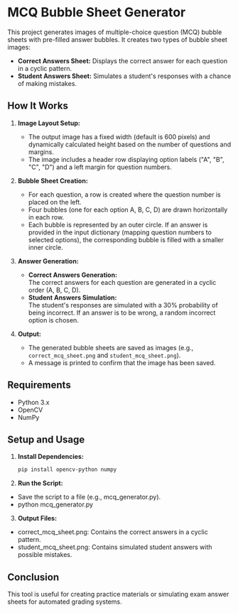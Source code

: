 # MCQ Bubble Sheet Generator

This project generates images of multiple-choice question (MCQ) bubble sheets with pre-filled answer bubbles. It creates two types of bubble sheet images:
- **Correct Answers Sheet:** Displays the correct answer for each question in a cyclic pattern.
- **Student Answers Sheet:** Simulates a student's responses with a chance of making mistakes.

## How It Works

1. **Image Layout Setup:**
   - The output image has a fixed width (default is 600 pixels) and dynamically calculated height based on the number of questions and margins.
   - The image includes a header row displaying option labels ("A", "B", "C", "D") and a left margin for question numbers.

2. **Bubble Sheet Creation:**
   - For each question, a row is created where the question number is placed on the left.
   - Four bubbles (one for each option A, B, C, D) are drawn horizontally in each row.
   - Each bubble is represented by an outer circle. If an answer is provided in the input dictionary (mapping question numbers to selected options), the corresponding bubble is filled with a smaller inner circle.

3. **Answer Generation:**
   - **Correct Answers Generation:**  
     The correct answers for each question are generated in a cyclic order (A, B, C, D).
   - **Student Answers Simulation:**  
     The student's responses are simulated with a 30% probability of being incorrect. If an answer is to be wrong, a random incorrect option is chosen.

4. **Output:**
   - The generated bubble sheets are saved as images (e.g., `correct_mcq_sheet.png` and `student_mcq_sheet.png`).
   - A message is printed to confirm that the image has been saved.

## Requirements

- Python 3.x
- OpenCV
- NumPy

## Setup and Usage

1. **Install Dependencies:**
   ```bash
   pip install opencv-python numpy

2. **Run the Script:**

- Save the script to a file (e.g., mcq_generator.py).
- python mcq_generator.py

3. **Output Files:**

- correct_mcq_sheet.png: Contains the correct answers in a cyclic pattern.
- student_mcq_sheet.png: Contains simulated student answers with possible mistakes.

## Conclusion

This tool is useful for creating practice materials or simulating exam answer sheets for automated grading systems.